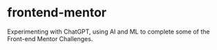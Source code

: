 # frontend-mentor

Experimenting with ChatGPT, using AI and ML to complete some of the Front-end Mentor Challenges.
